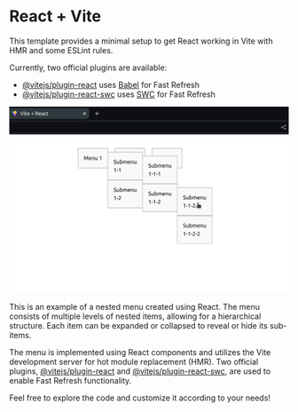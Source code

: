 # React + Vite

This template provides a minimal setup to get React working in Vite with HMR and some ESLint rules.

Currently, two official plugins are available:

- [@vitejs/plugin-react](https://github.com/vitejs/vite-plugin-react/blob/main/packages/plugin-react/README.md) uses [Babel](https://babeljs.io/) for Fast Refresh
- [@vitejs/plugin-react-swc](https://github.com/vitejs/vite-plugin-react-swc) uses [SWC](https://swc.rs/) for Fast Refresh

![Nested Menu](./src/assets/images/nested.png)

This is an example of a nested menu created using React. The menu consists of multiple levels of nested items, allowing for a hierarchical structure. Each item can be expanded or collapsed to reveal or hide its sub-items.

The menu is implemented using React components and utilizes the Vite development server for hot module replacement (HMR). Two official plugins, [@vitejs/plugin-react](https://github.com/vitejs/vite-plugin-react/blob/main/packages/plugin-react/README.md) and [@vitejs/plugin-react-swc](https://github.com/vitejs/vite-plugin-react-swc), are used to enable Fast Refresh functionality.

Feel free to explore the code and customize it according to your needs!